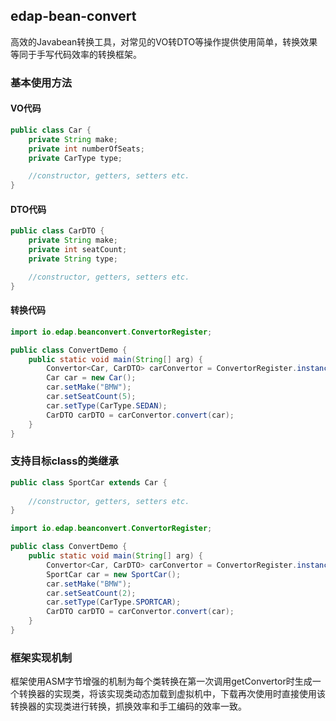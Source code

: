 ## edap-bean-convert

高效的Javabean转换工具，对常见的VO转DTO等操作提供使用简单，转换效果等同于手写代码效率的转换框架。

### 基本使用方法

#### VO代码

```java
public class Car {
    private String make;
    private int numberOfSeats;
    private CarType type;

    //constructor, getters, setters etc.
}
```

#### DTO代码

```java
public class CarDTO {
    private String make;
    private int seatCount;
    private String type;

    //constructor, getters, setters etc.
}
```

#### 转换代码

```java
import io.edap.beanconvert.ConvertorRegister;

public class ConvertDemo {
    public static void main(String[] arg) {
        Convertor<Car, CarDTO> carConvertor = ConvertorRegister.instance().getConvertor(Car.class, CarDTO.class);
        Car car = new Car();
        car.setMake("BMW");
        car.setSeatCount(5);
        car.setType(CarType.SEDAN);
        CarDTO carDTO = carConvertor.convert(car);
    }
}
```

### 支持目标class的类继承

```java
public class SportCar extends Car {
    
    //constructor, getters, setters etc.
}
```

```java
import io.edap.beanconvert.ConvertorRegister;

public class ConvertDemo {
    public static void main(String[] arg) {
        Convertor<Car, CarDTO> carConvertor = ConvertorRegister.instance().getConvertor(Car.class, CarDTO.class);
        SportCar car = new SportCar();
        car.setMake("BMW");
        car.setSeatCount(2);
        car.setType(CarType.SPORTCAR);
        CarDTO carDTO = carConvertor.convert(car);
    }
}
```

### 框架实现机制

框架使用ASM字节增强的机制为每个类转换在第一次调用getConvertor时生成一个转换器的实现类，将该实现类动态加载到虚拟机中，下载再次使用时直接使用该转换器的实现类进行转换，抓换效率和手工编码的效率一致。
